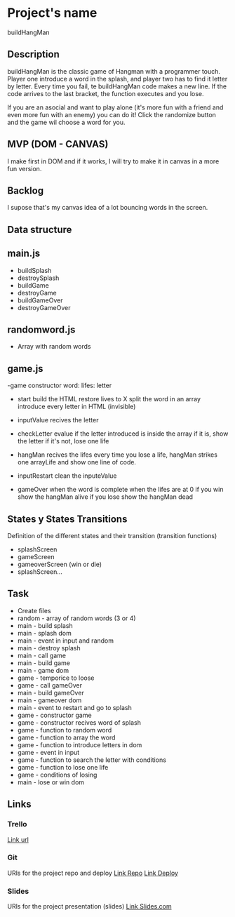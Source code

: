 # Project's name
buildHangMan

## Description
buildHangMan is the classic game of Hangman with a programmer touch. Player one introduce a word in the splash, and player two has to find it letter by letter. Every time you fail, te buildHangMan code makes a new line. If the code arrives to the last bracket, the function executes and you lose. 

If you are an asocial and want to play alone (it's more fun with a friend and even more fun with an enemy) you can do it! Click the randomize button and the game wil choose a word for you.


## MVP (DOM - CANVAS)
I make first in DOM and if it works, I will try to make it in canvas in a more fun version.


## Backlog
I supose that's my canvas idea of a lot bouncing words in the screen.

## Data structure

## main.js
- buildSplash
- destroySplash
- buildGame
- destroyGame
- buildGameOver
- destroyGameOver

## randomword.js
- Array with random words

## game.js
-game constructor
word:
lifes:
letter

- start
build the HTML
restore lives to X
split the word in an array
introduce every letter in HTML (invisible)

- inputValue
recives the letter

- checkLetter
evalue if the letter introduced is inside the array
if it is, show the letter
if it's not, lose one life

- hangMan
recives the lifes
every time you lose a life, hangMan strikes one arrayLife and show one line of code.

- inputRestart
clean the inputeValue

- gameOver
when the word is complete
when the lifes are at 0
if you win show the hangMan alive
if you lose show the hangMan dead

## States y States Transitions
Definition of the different states and their transition (transition functions)

- splashScreen
- gameScreen
- gameoverScreen (win or die)
- splashScreen...


## Task
- Create files
- random - array of random words (3 or 4)
- main - build splash
- main - splash dom
- main - event in input and random
- main - destroy splash
- main - call game
- main - build game
- main - game dom
- game - temporice to loose
- game - call gameOver
- main - build gameOver
- main - gameover dom
- main - event to restart and go to splash
- game - constructor game
- game - constructor recives word of splash
- game - function to random word
- game - function to array the word
- game - function to introduce letters in dom
- game - event in input
- game - function to search the letter with conditions
- game - function to lose one life
- game - conditions of losing
- main - lose or win dom


## Links


### Trello
[Link url](https://trello.com)


### Git
URls for the project repo and deploy
[Link Repo](http://github.com)
[Link Deploy](http://github.com)


### Slides
URls for the project presentation (slides)
[Link Slides.com](http://slides.com)
